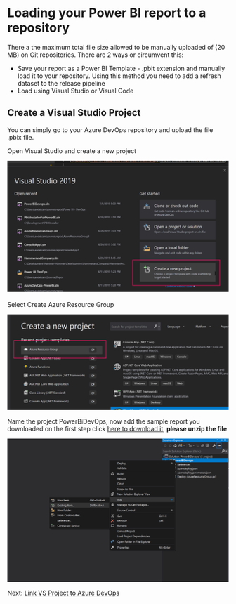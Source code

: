 # Loading your Power BI report to a repository

There a the maximum total file size allowed to be manually uploaded of (20 MB) on Git repositories. There are 2 ways or circumvent this:

- Save your report as a Power BI Template - .pbit extension and manually load it to your repository. Using this method you need to add a refresh dataset to the release pipeline
- Load using Visual Studio or Visual Code


## Create a Visual Studio Project

You can simply go to your Azure DevOps repository and upload the file .pbix file. 


Open Visual Studio and create a new project

 ![Create New Project](createnewproject.png)

 Select Create Azure Resource Group

  ![Select Azure Resource Group](createazureresourcegroup.png)

  Name the project PowerBiDevOps, now add the sample report you downloaded on the first step click [here to download it], **please unzip the file**

  ![Add downloaded report](AddDownloadedReport.png)

  Next: [Link VS Project to Azure DevOps]
  
[here to download it]:<../sourcefiles/_dev_IPEDSEnrollmentTrends.zip>
[Link VS Project to Azure DevOps]:<..\3-LinkVStoDevOps\LinkVSToDevOps.md>
  
